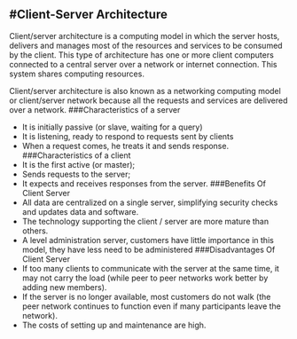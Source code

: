 #Client-Server Architecture
---


Client/server architecture is a computing model in which the server hosts, delivers and manages most of the resources and services to be consumed by the client. This type of architecture has one or more client computers connected to a central server over a network or internet connection. This system shares computing resources.

Client/server architecture is also known as a networking computing model or client/server network because all the requests and services are delivered over a network.
###Characteristics of a server
* It is initially passive (or slave, waiting for a query)
* It is listening, ready to respond to requests sent by clients
* When a request comes, he treats it and sends response.
###Characteristics of a client
* It is the first active (or master);
* Sends requests to the server;
* It expects and receives responses from the server.
###Benefits Of Client Server
* All data are centralized on a single server, simplifying security checks and updates data and software.
* The technology supporting the client / server are more mature than others.
* A level administration server, customers have little importance in this model, they have less need to be administered
###Disadvantages Of Client Server
* If too many clients to communicate with the server at the same time, it may not carry the load (while peer to peer networks work better by adding new members).
* If the server is no longer available, most customers do not walk (the peer network continues to function even if many participants leave the network).
* The costs of setting up and maintenance are high.
